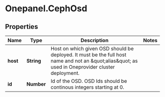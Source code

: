 # Onepanel.CephOsd

## Properties
Name | Type | Description | Notes
------------ | ------------- | ------------- | -------------
**host** | **String** | Host on which given OSD should be deployed. It must be the full host name and not an \&quot;alias\&quot; as used in Oneprovider cluster deployment. | 
**id** | **Number** | Id of the OSD. OSD Ids should be continous integers starting at 0. | 


